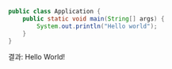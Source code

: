 ```java
public class Application {
    public static void main(String[] args) {
        System.out.println("Hello world");
    }
}
```
결과: Hello World!